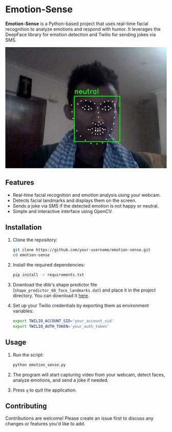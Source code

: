 # Emotion-Sense

**Emotion-Sense** is a Python-based project that uses real-time facial recognition to analyze emotions and respond with humor. It leverages the DeepFace library for emotion detection and Twilio for sending jokes via SMS.

![Ml](src/image.png)

## Features

- Real-time facial recognition and emotion analysis using your webcam.
- Detects facial landmarks and displays them on the screen.
- Sends a joke via SMS if the detected emotion is not happy or neutral.
- Simple and interactive interface using OpenCV.

## Installation

1. Clone the repository:
    ```bash
    git clone https://github.com/your-username/emotion-sense.git
    cd emotion-sense
    ```

2. Install the required dependencies:
    ```bash
    pip install -r requirements.txt
    ```

3. Download the dlib's shape predictor file (`shape_predictor_68_face_landmarks.dat`) and place it in the project directory. You can download it [here](http://dlib.net/files/shape_predictor_68_face_landmarks.dat.bz2).

4. Set up your Twilio credentials by exporting them as environment variables:
    ```bash
    export TWILIO_ACCOUNT_SID='your_account_sid'
    export TWILIO_AUTH_TOKEN='your_auth_token'
    ```

## Usage

1. Run the script:
    ```bash
    python emotion_sense.py
    ```

2. The program will start capturing video from your webcam, detect faces, analyze emotions, and send a joke if needed.

3. Press `q` to quit the application.

## Contributing

Contributions are welcome! Please create an issue first to discuss any changes or features you'd like to add.



